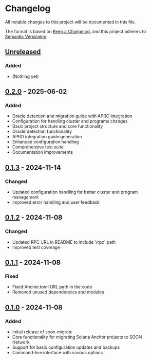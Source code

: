 # Changelog

All notable changes to this project will be documented in this file.

The format is based on [Keep a Changelog](https://keepachangelog.com/en/1.0.0/),
and this project adheres to [Semantic Versioning](https://semver.org/spec/v2.0.0.html).

## [Unreleased]

### Added
- (Nothing yet)

## [0.2.0] - 2025-06-02

### Added
- Oracle detection and migration guide with APRO integration
- Configuration for handling cluster and programs changes
- Basic project structure and core functionality
- Oracle detection functionality
- APRO integration guide generation
- Enhanced configuration handling
- Comprehensive test suite
- Documentation improvements

## [0.1.3] - 2024-11-14

### Changed

- Updated configuration handling for better cluster and program management
- Improved error handling and user feedback

## [0.1.2] - 2024-11-08

### Changed

- Updated RPC URL in README to include '/rpc' path
- Improved test coverage

## [0.1.1] - 2024-11-08

### Fixed

- Fixed Anchor.toml URL path in the code
- Removed unused dependencies and modules

## [0.1.0] - 2024-11-08

### Added

- Initial release of soon-migrate
- Core functionality for migrating Solana Anchor projects to SOON Network
- Support for basic configuration updates and backups
- Command-line interface with various options

[Unreleased]: https://github.com/akshatcoder-hash/soon-migrate/compare/v0.2.0...HEAD
[0.2.0]: https://github.com/akshatcoder-hash/soon-migrate/compare/v0.1.3...v0.2.0
[0.1.3]: https://github.com/akshatcoder-hash/soon-migrate/compare/v0.1.2...v0.1.3
[0.1.2]: https://github.com/akshatcoder-hash/soon-migrate/compare/v0.1.1...v0.1.2
[0.1.1]: https://github.com/akshatcoder-hash/soon-migrate/compare/v0.1.0...v0.1.1
[0.1.0]: https://github.com/akshatcoder-hash/soon-migrate/releases/tag/v0.1.0
